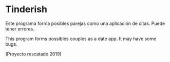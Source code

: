 # Tinderish

Este programa forma posibles parejas como una aplicación de citas. Puede tener errores.

This program forms possibles couples as a date app. It may have some bugs.

(Proyecto rescatado 2019)